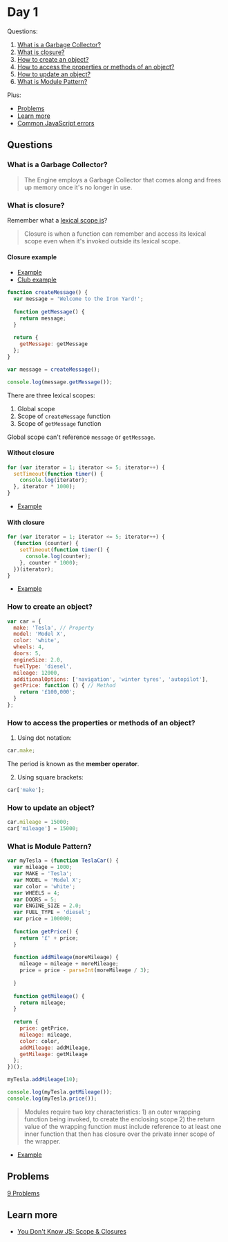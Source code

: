 # Day 1

Questions:

1. [What is a Garbage Collector?](#what-is-a-garbage-collector)
2. [What is closure?](#what-is-closure)
3. [How to create an object?](#how-to-create-an-object)
4. [How to access the properties or methods of an object?](#how-to-access-the-properties-or-methods-of-an-object)
5. [How to update an object?](#how-to-update-an-object)
6. [What is Module Pattern?](#what-is-module-pattern)

Plus:

+ [Problems](#problems)
+ [Learn more](#learn-more)
+ [Common JavaScript errors](common-js-errors.md)

## Questions

### What is a Garbage Collector?

> The Engine employs a Garbage Collector that comes along and frees up memory once it's no longer in use.

### What is closure?

Remember what a [lexical scope is](https://github.com/frontendeducation/full-time/blob/master/week-02/day-04/README.md#what-is-lexical-scope)?

> Closure is when a function can remember and access its lexical scope even when it's invoked outside its lexical scope.

#### Closure example

+ [Example](http://jsbin.com/nigaso/edit?js,console)
+ [Club example](http://jsbin.com/najuka/edit?js,console)

```js
function createMessage() {
  var message = 'Welcome to the Iron Yard!';
  
  function getMessage() {
    return message;
  }
  
  return {
    getMessage: getMessage
  };
}

var message = createMessage();

console.log(message.getMessage());
```

There are three lexical scopes:
 1. Global scope
 2. Scope of `createMessage` function
 3. Scope of `getMessage` function

Global scope can't reference `message` or `getMessage`. 

#### Without closure

```js
for (var iterator = 1; iterator <= 5; iterator++) {
  setTimeout(function timer() {
    console.log(iterator);
  }, iterator * 1000);
}
```

+ [Example](http://jsbin.com/qihoja/edit?js,console)

#### With closure

```js
for (var iterator = 1; iterator <= 5; iterator++) {
  (function (counter) {
    setTimeout(function timer() {
      console.log(counter);
    }, counter * 1000);
  })(iterator);
}
```

+ [Example](http://jsbin.com/curojo/edit?js,console)

### How to create an object?

```js
var car = {
  make: 'Tesla', // Property
  model: 'Model X',
  color: 'white',
  wheels: 4,
  doors: 5,
  engineSize: 2.0,
  fuelType: 'diesel',
  mileage: 12000,
  additionalOptions: ['navigation', 'winter tyres', 'autopilot'],
  getPrice: function () { // Method
    return '£100,000';
  }
};
```

### How to access the properties or methods of an object?

1. Using dot notation:

  ```js
  car.make;
  ```

  The period is known as the __member operator__.

2. Using square brackets:

  ```js
  car['make'];
  ```

### How to update an object?

```js
car.mileage = 15000;
car['mileage'] = 15000;
```

### What is Module Pattern?

```js
var myTesla = (function TeslaCar() {
  var mileage = 1000;
  var MAKE = 'Tesla';
  var MODEL = 'Model X';
  var color = 'white';
  var WHEELS = 4;
  var DOORS = 5;
  var ENGINE_SIZE = 2.0;
  var FUEL_TYPE = 'diesel';
  var price = 100000;
  
  function getPrice() {
    return '£' + price;
  }
  
  function addMileage(moreMileage) {
    mileage = mileage + moreMileage;
    price = price - parseInt(moreMileage / 3);
    
  }
  
  function getMileage() {
    return mileage;
  }
  
  return {
    price: getPrice,
    mileage: mileage,
    color: color,
    addMileage: addMileage,
    getMileage: getMileage
  };
})();

myTesla.addMileage(10);

console.log(myTesla.getMileage());
console.log(myTesla.price());
```

> Modules require two key characteristics: 1) an outer wrapping function being invoked, to create the enclosing scope 2) the return value of the wrapping function must include reference to at least one inner function that then has closure over the private inner scope of the wrapper.

+ [Example](http://jsbin.com/wehelo/edit?html,js,output)

## Problems

[9 Problems](problems.md#problems)

## Learn more

+ [You Don't Know JS: Scope & Closures](https://github.com/getify/You-Dont-Know-JS/blob/master/scope%20&%20closures/ch5.md)